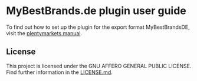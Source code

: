 
# MyBestBrands.de plugin user guide

<div class="alert alert-info" role="alert">
  To find out how to set up the plugin for the export format MyBestBrandsDE, visit the <a href="https://knowledge.plentymarkets.com/en/markets/price-search-engines/mybestbrands" target="_blank">plentymarkets manual</a>.
</div>

## License

This project is licensed under the GNU AFFERO GENERAL PUBLIC LICENSE. Find further information in the [LICENSE.md](https://github.com/plentymarkets/plugin-elastic-export-my-best-brands-de/blob/master/LICENSE.md).

